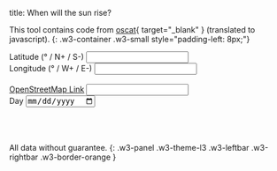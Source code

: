 title: When will the sun rise?

This tool contains code from [oscat](http://oscat.de/){ target="_blank" } (translated to javascript).
{: .w3-container .w3-small style="padding-left: 8px;"}

<div class="w3-row-padding" style="padding-left: 0px;">
  <div class="w3-third">
    <label for="latitude">Latitude (° / N+ / S-)</label>
    <input class="w3-input w3-border w3-hover-theme w3-theme-l1" type="number" name="latitude" id="latitude" onchange="getOSMLink();">
  </div>
  <div class="w3-third">
    <label for="longitude">Longitude (° / W+ / E-)</label>
    <input class="w3-input w3-border w3-hover-theme w3-theme-l1" type="number" name="longitude" id="longitude" onchange="getOSMLink();">
  </div>
  <div class="w3-third">
    <label id="status-location">&nbsp;</label>
    <div id="get-location"></div>
  </div>
</div>

<div class="w3-row-padding w3-margin-top" style="padding-left: 0px;">
  <div class="w3-half">
    <label for="osm" id="osm-link"><a href="https://www.openstreetmap.org" target="_blank">OpenStreetMap Link</a></label>
    <input class="w3-input w3-border w3-hover-theme w3-theme-l1" type="text" name="osm" id="osm" onclick="this.value='';" onchange="parseOSMLink();">
  </div>
</div>

<div class="w3-row-padding w3-margin-top" style="padding-left: 0px;">
  <div class="w3-third">
    <label for="day">Day</label>
    <input class="w3-input w3-border w3-hover-theme w3-theme-l1" type="date" id="day" name="day" onchange="calcSun();">
  </div>
</div>

<div class="w3-row-padding w3-margin-top" style="padding-left: 0px;">
  <div class="w3-third" id="sun-output">&nbsp;</div>
  <div class="w3-third" id="sun-output-utc">&nbsp;</div>
  <div class="w3-third" id="sun-day-length">&nbsp;</div>
</div>

All data without guarantee.
{: .w3-panel .w3-theme-l3 .w3-leftbar .w3-rightbar .w3-border-orange }

<script>
var sGetLocation = "Get location";
var sGettingLocation = "Getting location...";
var sError = "Error: ";
var sErrUnknown = "Unknown error.";
var sErrPermission = "Permission denied.";
var sErrNoPosition = "Position unavailable.";
var sErrTimeout = "Timed out. (Try getting a fixed position first)";
var sOSMLink = "OpenStreetMap Link";
var sCouldntCalc = "Couldn't calculate. Please check input.";
var sSunrise = "Sunrise: ";
var sSunset = "Sunset: ";
var sMidday = "Midday: ";
var sDayLength = "Day length: ";
var sTwilight = "Twilight: ";
var sDeclination = "Declination: ";
var sLocal = "Local time of system";
var sUTC = "UTC timezon";
var sMisc = "Miscellaneous";
var sErrLati = "This only works for a latitude between 65°N to 65°S.";
var sErrInvDate = "Invalid day.";

//
var latitude = document.getElementById('latitude');
var longitude = document.getElementById('longitude');
var osm = document.getElementById('osm');
var get_location = document.getElementById('get-location');
var day = document.getElementById('day');
var osm_link = document.getElementById('osm-link');
var sun_output = document.getElementById('sun-output');
var sun_output_utc = document.getElementById('sun-output-utc');
var sun_day_length = document.getElementById('sun-day-length');


var tomorrow = new Date(Date.now()+86400000);
tomorrow.setUTCHours(0,0,0,0);
//#sun=47.0/12.0/1970-01-01
if (window.location.hash && window.location.hash.startsWith('#sun=')) {
  let values = window.location.hash.substr(5).split("/");
  if (values.length >= 2 && !isNaN(values[0]) && !isNaN(values[1])) {
    latitude.value = values[0];
    longitude.value = values[1];
  }
  if (values.length == 3) {
    day.value = values[2];
  }
}
if (day.value == '') { //set to next day if unset
  day.value = tomorrow.toISOString().substring(0,10);
}

// check for Geolocation support
if (navigator.geolocation) {
  get_location.innerHTML = '<button class="w3-button w3-theme" onclick="getLocation();">' + sGetLocation + '</button>';
}


getOSMLink();

function getLocation() {
  let status_location = document.getElementById('status-location');
  
  var startPos;
  var geoOptions = {
    enableHighAccuracy: false,
    timeout: 30000,
    maximumAge: Infinity
  };

  var geoSuccess = function (position) {
    status_location.innerHTML = '&nbsp;';
    startPos = position;
    latitude.value = startPos.coords.latitude;
    longitude.value = startPos.coords.longitude;
    getOSMLink();
  };
  var geoError = function (error) {
    // error.code can be:
    switch(error.code) {
      case 1: //   1: permission denied
        status_location.innerHTML = sError + sErrPermission;
        break;
      case 2: //   2: position unavailable (error response from location provider)
        status_location.innerHTML = sError + sErrNoPosition;
        break;
      case 3: //   3: timed out
        status_location.innerHTML = sError + sErrTimeout;
        break;
      default: //   0: unknown error
        status_location.innerHTML = sError + sErrUnknown;
    }
  };

  navigator.geolocation.getCurrentPosition(geoSuccess, geoError, geoOptions);
  status_location.innerHTML = sGettingLocation;
}

function parseOSMLink() {
  let osmvalues = osm.value.split("/");
  if (osmvalues.length == 6 && !isNaN(osmvalues[4]) && !isNaN(osmvalues[5])) {
    latitude.value = osmvalues[4];
    longitude.value = osmvalues[5];
  }
  getOSMLink();
}

var gettingOSMLink = false;
function getOSMLink() {
  if (gettingOSMLink) {
    return;
  }
  gettingOSMLink = true;
  
  let date = new Date(day.value);
  
  if (latitude.value != '' && longitude.value != '') {
    osm.value = 'https://www.openstreetmap.org/#map=14/' + latitude.value + '/' + longitude.value;
    osm_link.innerHTML = '<a href="' + osm.value + '" target="_blank">' + sOSMLink + '</a>';
    calcSun();
  } else {
    osm_link.innerHTML = '<a href="https://www.openstreetmap.org" target="_blank">' + sOSMLink + '</a>';
    sun_output.innerHTML = sCouldntCalc;
    sun_output_utc.innerHTML = '&nbsp;';
    sun_day_length.innerHTML = '&nbsp;';
  }
  
  gettingOSMLink = false;
}

function calcSun() {
  let date = new Date(day.value);
  if (latitude.value > 65 || latitude.value < -65) {
    sun_output.innerHTML = sErrLati;
    sun_output_utc.innerHTML = '&nbsp;';
    sun_day_length.innerHTML = '&nbsp;';
  } else if (date instanceof Date && !isNaN(date.valueOf())) {
    sunTime(latitude.value, longitude.value, date);
  } else {
    sun_output.innerHTML = sErrInvDate;
    sun_output_utc.innerHTML = '&nbsp;';
    sun_day_length.innerHTML = '&nbsp;';
  }
}

function getLang()
{
  if (navigator.languages != undefined) {
    return navigator.languages[0]; 
  } else {
    return navigator.language;
  }
}

function copyToClipboard(id) {
  let ip = document.getElementById(id);
  navigator.clipboard.writeText(ip.textContent);
}

//https://stackoverflow.com/questions/8619879/javascript-calculate-the-day-of-the-year-1-366
function daysIntoYear(date) {
    let now = Date.UTC(date.getFullYear(), date.getMonth(), date.getDate());
    let start = Date.UTC(date.getFullYear(), 0, 0);
    let diff = now - start;
    let oneDay = 1000 * 60 * 60 * 24;
    return Math.ceil(diff / oneDay);
}

function hoursToNewDate(hours, date) {
  var copiedDate = new Date(date.getTime());
  let h = parseInt(hours);
  let m = parseInt(Math.round((hours - h) * 60));
  copiedDate.setUTCHours(h,m,0,0);
  return copiedDate;
}

//translated to javascript from http://www.oscat.de/

//this FUNCTION calculates the time when the sun stand exactly south of a given location.
function sunMidday(longi, date) {
  let t = daysIntoYear(date);
  let offset = -0.1752 * Math.sin(0.033430 * t + 0.5474) - 0.1340 * Math.sin(0.018234 * t - 0.1939); //https://web.archive.org/web/20200511112651/https://lexikon.astronomie.info/zeitgleichung/
  let tod = 12.0 - offset - longi * 0.0666666666666;
  return tod;
}

//this FUNCTION block calculates the sun rise, sun set, sun offset at midday sun declination for a given date 
//for performance reasons the algorithm has been simplified and is accurate within a few minutes only 
//the times are calculated in utc and have to be corrected for the given time zone
//this correction is not done within sun_time because it would be a problem on days where dst is enabled or disabled
function sunTime(lati, longi, date, h = -6) {
  let b = lati * 0.0174532925199433;
  let mid_day = sunMidday(longi, date);
  let dk = 0.40954 * Math.sin(0.0172 * (daysIntoYear(date) - 79.35));
  let sun_declination = dk * 180 / Math.PI;
  if (sun_declination > 180.0) {
    sun_declination = sun_declination - 360.0;
  }
  let delta = Math.acos((Math.sin(h * Math.PI / 180) - Math.sin(b) * Math.sin(dk)) / (Math.cos(b) * Math.cos(dk))) * 3.819718632;
  let delta2 = Math.acos((Math.sin(0 * Math.PI / 180) - Math.sin(b) * Math.sin(dk)) / (Math.cos(b) * Math.cos(dk))) * 3.819718632;
  let twilight = delta - delta2
  let sun_rise = mid_day - delta;
  let sun_set = mid_day + delta;
  let day_length = 2 * delta2;
  let sunrise = hoursToNewDate(sun_rise, date);
  let midday =  hoursToNewDate(mid_day, date);
  let sunset = hoursToNewDate(sun_set, date);
  let options = {hour: 'numeric', minute: 'numeric'};
  let options_utc = {hour: 'numeric', minute: 'numeric', timeZone: 'UTC'};
  let lang = getLang();
  sun_output.innerHTML = '<label>' + sLocal + '</label><br><pre style="margin-top: 0px !important;"><code id="sunriseset" onclick="copyToClipboard(\'sunriseset\')" style="cursor: copy;">' + sSunrise + sunrise.toLocaleTimeString(lang,options) + '\n' + sMidday + midday.toLocaleTimeString(lang,options) + '\n' + sSunset + sunset.toLocaleTimeString(lang,options) + '</code></pre>';
  sun_output_utc.innerHTML = '<label>' + sUTC + '</label><br><pre style="margin-top: 0px !important;"><code id="sunrisesetutc" onclick="copyToClipboard(\'sunrisesetutc\')" style="cursor: copy;">' + sSunrise + sunrise.toLocaleTimeString(lang,options_utc) + '\n' + sMidday + midday.toLocaleTimeString(lang,options_utc) + '\n' + sSunset + sunset.toLocaleTimeString(lang,options_utc) + '</code></pre>';
  sun_day_length.innerHTML = '<label>' + sMisc + '</label><br><pre style="margin-top: 0px !important;"><code id="misc" onclick="copyToClipboard(\'misc\')" style="cursor: copy;">' + sDayLength + day_length.toFixed(1) + 'h\n' + sTwilight + (twilight * 60).toFixed(0) + 'm\n' + sDeclination + sun_declination.toFixed(1) + '°</code></pre>';
  
  if (date.getTime() == tomorrow.getTime()) {
    window.location.hash='#sun=' + lati + '/'+ longi;
  } else {
    window.location.hash='#sun=' + lati + '/'+ longi + '/' + date.toISOString().substring(0,10);
  }
}

</script>